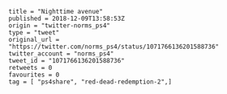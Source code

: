 ```
title = "Nighttime avenue"
published = 2018-12-09T13:58:53Z
origin = "twitter-norms_ps4"
type = "tweet"
original_url = "https://twitter.com/norms_ps4/status/1071766136201588736"
twitter_account = "norms_ps4"
tweet_id = "1071766136201588736"
retweets = 0
favourites = 0
tag = [ "ps4share", "red-dead-redemption-2",]
```

<p class='image'><img src='https://mnf.m17s.net/2018/12/09/Dt-tnprW0AULmny.jpg' alt=''></p>

